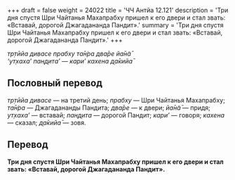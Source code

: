 +++
draft = false
weight = 24022
title = 'ЧЧ Антйа 12.121'
description = 'Три дня спустя Шри Чайтанья Махапрабху пришел к его двери и стал звать: «Вставай, дорогой Джагадананда Пандит».'
summary = 'Три дня спустя Шри Чайтанья Махапрабху пришел к его двери и стал звать: «Вставай, дорогой Джагадананда Пандит».'
+++

_тр̣тӣйа дивасе прабху та̄н̇ра два̄ре йа̄н̃а̄  
‘ут̣хаха’ пан̣д̣ита’ — кари’ кахена д̣а̄кийа̄_

## Пословный перевод

_тр̣тӣйа_ _дивасе_ — на третий день; _прабху_ — Шри Чайтанья Махапрабху; _та̄н̇ра_ — Джагадананды Пандита; _два̄ре_ — к двери; _йа̄н̃а̄_ — придя; _ут̣хаха’_ — вставай; _пан̣д̣ита_ — дорогой Пандит; _кари’_ — говоря; _кахена_ — сказал; _д̣а̄кийа̄_ — зовя.

## Перевод

**Три дня спустя Шри Чайтанья Махапрабху пришел к его двери и стал звать: «Вставай, дорогой Джагадананда Пандит».**
